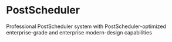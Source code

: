 # PostScheduler
Professional PostScheduler system with PostScheduler-optimized enterprise-grade and enterprise modern-design capabilities
